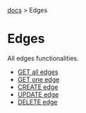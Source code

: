 [docs](../README.md) > Edges

# Edges

All edges functionalities.

- [GET all edges](GETEDGES.md)
- [GET one edge](GETEDGE.md)
- [CREATE edge](CREATEEDGE.md)
- [UPDATE edge](UPDATEEDGE.md)
- [DELETE edge](DELETEEDGE.md)